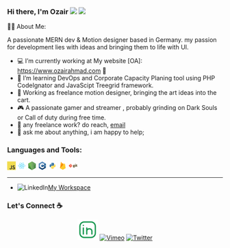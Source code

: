 ### Hi there, I'm Ozair <img src="https://media.giphy.com/media/hvRJCLFzcasrR4ia7z/giphy.gif" width="25"> ![](https://visitor-badge.glitch.me/badge?page_id=ozcod.ozcod)


🧑‍💼 About Me:

A passionate MERN dev & Motion designer based in Germany. my passion for development lies with ideas and bringing them to life with UI.

- 💻 I’m currently working at My website  [OA]: https://www.ozairahmad.com 👀 
- 🌱 I’m learning DevOps and Corporate Capacity Planing tool using PHP CodeIgnator and JavaScipt Treegrid framework. 
- 🎨 Working as freelance motion designer, bringing the art ideas into the cart. 
- 🎮 A passionate gamer and streamer , probably grinding on Dark Souls or Call of duty during free time.
- 💼 any freelance work? do reach, [email](mailto:ozair.isb@gmail.com)
- 💬 ask me about anything, i am happy to help;

### Languages and Tools: 

<code><img height="20" src="https://raw.githubusercontent.com/github/explore/80688e429a7d4ef2fca1e82350fe8e3517d3494d/topics/javascript/javascript.png"></code>
<code><img height="20" src="https://raw.githubusercontent.com/github/explore/80688e429a7d4ef2fca1e82350fe8e3517d3494d/topics/react/react.png"></code>
<code><img height="20" src="https://raw.githubusercontent.com/github/explore/80688e429a7d4ef2fca1e82350fe8e3517d3494d/topics/nodejs/nodejs.png"></code>
<code><img height="20" src="https://raw.githubusercontent.com/github/explore/80688e429a7d4ef2fca1e82350fe8e3517d3494d/topics/cpp/cpp.png"></code>
<code><img height="20" src="https://raw.githubusercontent.com/github/explore/80688e429a7d4ef2fca1e82350fe8e3517d3494d/topics/python/python.png"></code>
<code><img height="20" src="https://raw.githubusercontent.com/github/explore/80688e429a7d4ef2fca1e82350fe8e3517d3494d/topics/firebase/firebase.png"></code>
<code><img height="20" src="https://raw.githubusercontent.com/github/explore/80688e429a7d4ef2fca1e82350fe8e3517d3494d/topics/git/git.png"></code>

---
<!-- YOUTUBE:START -->
- <a><img src="https://img.icons8.com/?size=20&id=19318&format=png&color=000000 " alt="LinkedIn"/></a>[My Workspace](https://youtu.be/vhJuwjaNmUQ)
<!-- YOUTUBE:END -->

### Let's Connect :coffee:

 <p align="center">
   <a href="https://www.linkedin.com/in/ozairahmad/"><img src="linkedin.svg" alt="LinkedIn"/></a>
   <a href="https://vimeo.com/ozstudiosxyz"><img src="https://img.icons8.com/?size=35&id=jJNDJPy85O1o&format=png&color=000000" alt="Vimeo"/></a>
   <a href="https://twitter.com/forsakenpirate"><img src="https://img.icons8.com/?size=41&id=yoQabS8l0qpr&format=png&color=000000" alt="Twitter"/></a>

 </p>
